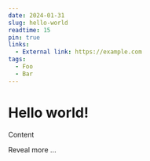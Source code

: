 ```yaml
---
date: 2024-01-31 
slug: hello-world
readtime: 15
pin: true
links:
  - External link: https://example.com
tags:
  - Foo
  - Bar
---
```


# Hello world!

Content

<!-- more -->

Reveal more
...